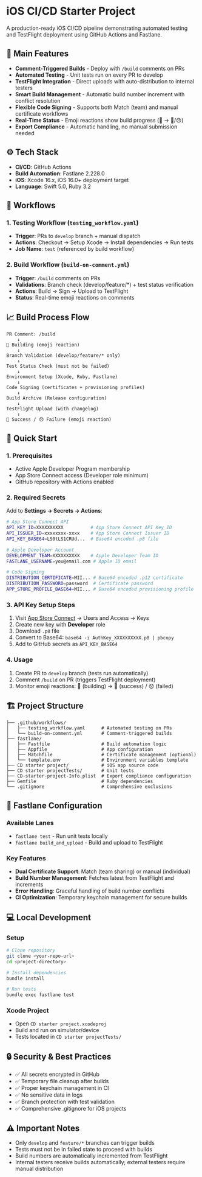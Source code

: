 # iOS CI/CD Starter Project

A production-ready iOS CI/CD pipeline demonstrating automated testing and TestFlight deployment using GitHub Actions and Fastlane.

## 🎯 **Main Features**

- **Comment-Triggered Builds** - Deploy with `/build` comments on PRs
- **Automated Testing** - Unit tests run on every PR to develop
- **TestFlight Integration** - Direct uploads with auto-distribution to internal testers
- **Smart Build Management** - Automatic build number increment with conflict resolution
- **Flexible Code Signing** - Supports both Match (team) and manual certificate workflows
- **Real-Time Status** - Emoji reactions show build progress (👀 → 🚀/😞)
- **Export Compliance** - Automatic handling, no manual submission needed

## ⚙️ **Tech Stack**

- **CI/CD**: GitHub Actions
- **Build Automation**: Fastlane 2.228.0
- **iOS**: Xcode 16.x, iOS 16.0+ deployment target
- **Language**: Swift 5.0, Ruby 3.2

## 🔄 **Workflows**

### 1. Testing Workflow (`testing_workflow.yaml`)
- **Trigger**: PRs to `develop` branch + manual dispatch
- **Actions**: Checkout → Setup Xcode → Install dependencies → Run tests
- **Job Name**: `test` (referenced by build workflow)

### 2. Build Workflow (`build-on-comment.yml`)  
- **Trigger**: `/build` comments on PRs
- **Validations**: Branch check (develop/feature/*) + test status verification
- **Actions**: Build → Sign → Upload to TestFlight
- **Status**: Real-time emoji reactions on comments

## 📈 **Build Process Flow**

```
PR Comment: /build
    ↓
👀 Building (emoji reaction)
    ↓
Branch Validation (develop/feature/* only)
    ↓
Test Status Check (must not be failed)
    ↓
Environment Setup (Xcode, Ruby, Fastlane)
    ↓
Code Signing (certificates + provisioning profiles)
    ↓
Build Archive (Release configuration)
    ↓
TestFlight Upload (with changelog)
    ↓
🚀 Success / 😞 Failure (emoji reaction)
```

## 🚀 **Quick Start**

### 1. Prerequisites
- Active Apple Developer Program membership
- App Store Connect access (Developer role minimum)
- GitHub repository with Actions enabled

### 2. Required Secrets

Add to **Settings → Secrets → Actions**:

```bash
# App Store Connect API
API_KEY_ID=XXXXXXXXXX          # App Store Connect API Key ID
API_ISSUER_ID=xxxxxxxx-xxxx    # App Store Connect Issuer ID  
API_KEY_BASE64=LS0tLS1CRUd...  # Base64 encoded .p8 file

# Apple Developer Account
DEVELOPMENT_TEAM=XXXXXXXXXX    # Apple Developer Team ID
FASTLANE_USERNAME=you@email.com # Apple ID email

# Code Signing
DISTRIBUTION_CERTIFICATE=MII... # Base64 encoded .p12 certificate
DISTRIBUTION_PASSWORD=password  # Certificate password
APP_STORE_PROFILE_BASE64=MII... # Base64 encoded provisioning profile
```

### 3. API Key Setup Steps
1. Visit [App Store Connect](https://appstoreconnect.apple.com) → Users and Access → Keys
2. Create new key with **Developer** role
3. Download `.p8` file  
4. Convert to Base64: `base64 -i AuthKey_XXXXXXXXXX.p8 | pbcopy`
5. Add to GitHub secrets as `API_KEY_BASE64`

### 4. Usage
1. Create PR to `develop` branch (tests run automatically)
2. Comment `/build` on PR (triggers TestFlight deployment)
3. Monitor emoji reactions: 👀 (building) → 🚀 (success) / 😞 (failed)

## 🏗️ **Project Structure**

```
├── .github/workflows/
│   ├── testing_workflow.yaml      # Automated testing on PRs
│   └── build-on-comment.yml       # Comment-triggered builds
├── fastlane/
│   ├── Fastfile                   # Build automation logic
│   ├── Appfile                    # App configuration
│   ├── Matchfile                  # Certificate management (optional)
│   └── template.env               # Environment variables template
├── CD starter project/            # iOS app source code
├── CD starter projectTests/       # Unit tests
├── CD-starter-project-Info.plist  # Export compliance configuration
├── Gemfile                        # Ruby dependencies
└── .gitignore                     # Comprehensive exclusions
```

## 🔧 **Fastlane Configuration**

### Available Lanes
- `fastlane test` - Run unit tests locally
- `fastlane build_and_upload` - Build and upload to TestFlight

### Key Features
- **Dual Certificate Support**: Match (team sharing) or manual (individual)
- **Build Number Management**: Fetches latest from TestFlight and increments
- **Error Handling**: Graceful handling of build number conflicts
- **CI Optimization**: Temporary keychain management for secure builds

## 💻 **Local Development**

### Setup
```bash
# Clone repository
git clone <your-repo-url>
cd <project-directory>

# Install dependencies
bundle install

# Run tests
bundle exec fastlane test
```

### Xcode Project
- Open `CD starter project.xcodeproj`
- Build and run on simulator/device
- Tests located in `CD starter projectTests/`

## 🔒 **Security & Best Practices**

- ✅ All secrets encrypted in GitHub
- ✅ Temporary file cleanup after builds  
- ✅ Proper keychain management in CI
- ✅ No sensitive data in logs
- ✅ Branch protection with test validation
- ✅ Comprehensive .gitignore for iOS projects

## ⚠️ **Important Notes**

- Only `develop` and `feature/*` branches can trigger builds
- Tests must not be in failed state to proceed with builds
- Build numbers are automatically incremented from TestFlight
- Internal testers receive builds automatically; external testers require manual distribution
